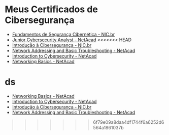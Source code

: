 # Meus Certificados de Cibersegurança

- [Fundamentos de Segurança Cibernética - NIC.br](./FundamentosdeSegurançaCibernética.pdf)
- [Junior Cybersecurity Analyst - NetAcad](./JuniorCybersecurityAnalyst.pdf)
<<<<<<< HEAD
- [Introdução à Cibersegurança - NIC.br](./CERTIFICADO-CYBER-INTRO-TURMA-6.pdf)
- [Network Addressing and Basic Troubleshooting - NetAcad](./NetworkTroubleshooting.pdf)
- [Introduction to Cybersecurity - NetAcad](./IntroductiontoCybersecurity.pdf)
- [Networking Basics - NetAcad](./NetworkingBasics.pdf)

ds
=======
- [Networking Basics - NetAcad](./NetworkingBasics.pdf)
- [Introduction to Cybersecurity - NetAcad](./IntroductiontoCybersecurity.pdf)
- [Introdução à Cibersegurança - NIC.br](./CERTIFICADO-CYBER-INTRO-TURMA-6.pdf)
- [Network Addressing and Basic Troubleshooting - NetAcad](./NetworkTroubleshooting.pdf)


>>>>>>> 6f79e09a8daa4df1744f6a6252d6564a1861037b
